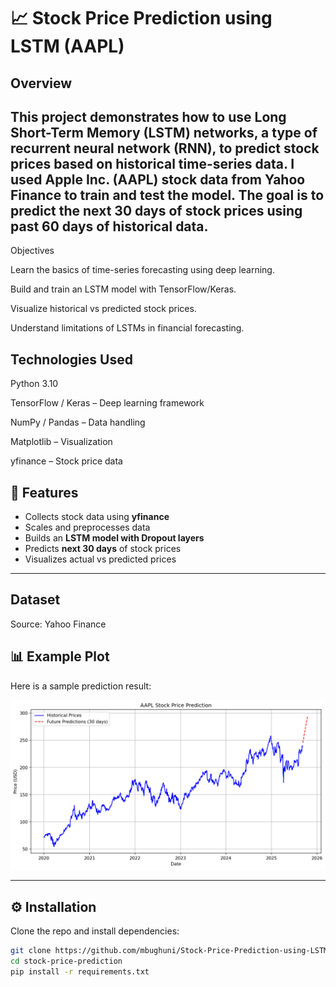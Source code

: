 # 📈 Stock Price Prediction using LSTM (AAPL)

## Overview

This project demonstrates how to use Long Short-Term Memory (LSTM) networks, a type of recurrent neural network (RNN), to predict stock prices based on historical time-series data.
I used Apple Inc. (AAPL) stock data from Yahoo Finance to train and test the model. The goal is to predict the next 30 days of stock prices using past 60 days of historical data.
---
Objectives

Learn the basics of time-series forecasting using deep learning.

Build and train an LSTM model with TensorFlow/Keras.

Visualize historical vs predicted stock prices.

Understand limitations of LSTMs in financial forecasting.
## Technologies Used

Python 3.10

TensorFlow / Keras – Deep learning framework

NumPy / Pandas – Data handling

Matplotlib – Visualization

yfinance – Stock price data
## 🚀 Features

- Collects stock data using **yfinance**
- Scales and preprocesses data
- Builds an **LSTM model with Dropout layers**
- Predicts **next 30 days** of stock prices
- Visualizes actual vs predicted prices

---
## Dataset

Source: Yahoo Finance

## 📊 Example Plot

Here is a sample prediction result:

![Prediction Plot](plot.png)

---

## ⚙️ Installation

Clone the repo and install dependencies:

```bash
git clone https://github.com/mbughuni/Stock-Price-Prediction-using-LSTM-Educational-Project-.git
cd stock-price-prediction
pip install -r requirements.txt
```
